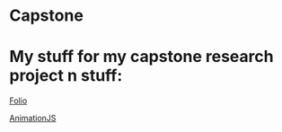 # Capstone
<h1>My stuff for my capstone research project n stuff:</h1>

[Folio](C:\Users\s_eliasbenit41870\Downloads\Capstone\index.html)

[AnimationJS](https://github.com/StormN1ght122/Capstone/tree/main/animation)
